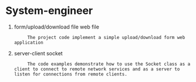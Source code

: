 # System-engineer


1. form/upload/download file web file

            The project code implement a simple upload/download form web application

2. server-client socket

            The code examples demonstrate how to use the Socket class as a client to connect to remote network services and as a server to listen for connections from remote clients.

